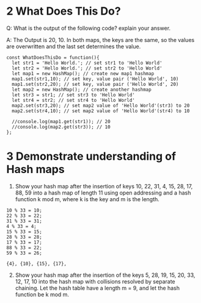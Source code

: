 # 2 What Does This Do?

Q: What is the output of the following code? explain your answer.

A: The Output is 20, 10. In both maps, the keys are the same, so the values are overwritten and the last set determines the value.

```
const WhatDoesThisDo = function(){
  let str1 = 'Hello World.'; // set str1 to 'Hello World'
  let str2 = 'Hello World.'; // set str2 to 'Hello World'
  let map1 = new HashMap(); // create new map1 hashmap
  map1.set(str1,10); // set key, value pair ('Hello World', 10)
  map1.set(str2,20); // set key, value pair ('Hello World', 20)
  let map2 = new HashMap(); // create another hashmap
  let str3 = str1; // set str3 to 'Hello World'
  let str4 = str2; // set str4 to 'Hello World'
  map2.set(str3,20); // set map2 value of 'Hello World'(str3) to 20
  map2.set(str4,10); // set map2 value of 'Hello World'(str4) to 10

  //console.log(map1.get(str1)); // 20
  //console.log(map2.get(str3)); // 10
};
```

# 3 Demonstrate understanding of Hash maps

1. Show your hash map after the insertion of keys 10, 22, 31, 4, 15, 28, 17, 88, 59 into a hash map of length 11 using open addressing and a hash function k mod m, where k is the key and m is the length.

```
10 % 33 = 10;
22 % 33 = 22;
31 % 33 = 31;
4 % 33 = 4;
15 % 33 = 15;
28 % 33 = 28;
17 % 33 = 17;
88 % 33 = 22;
59 % 33 = 26;

{4}, {10}, {15}, {17},

```

2. Show your hash map after the insertion of the keys 5, 28, 19, 15, 20, 33, 12, 17, 10 into the hash map with collisions resolved by separate chaining. Let the hash table have a length m = 9, and let the hash function be k mod m.

```

```
